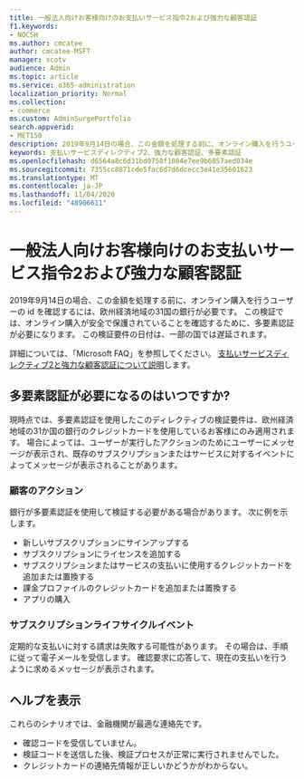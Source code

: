 ```yaml
---
title: 一般法人向けお客様向けのお支払いサービス指令2および強力な顧客認証
f1.keywords:
- NOCSH
ms.author: cmcatee
author: cmcatee-MSFT
manager: scotv
audience: Admin
ms.topic: article
ms.service: o365-administration
localization_priority: Normal
ms.collection:
- commerce
ms.custom: AdminSurgePortfolio
search.appverid:
- MET150
description: 2019年9月14日の場合、この金額を処理する前に、オンライン購入を行うユーザーの id を確認するには、欧州経済地域の31国の銀行が必要になります。
keywords: 支払いサービスディレクティブ2、強力な顧客認証、多要素認証
ms.openlocfilehash: d6564a8c6d31bd0758f1084e7ee9b6857aed034e
ms.sourcegitcommit: 7355cc8871cde5fac6d7d6dcecc3e41e35601623
ms.translationtype: MT
ms.contentlocale: ja-JP
ms.lasthandoff: 11/04/2020
ms.locfileid: "48906611"
---
```

# <a name="payment-services-directive-2-and-strong-customer-authentication-for-commercial-customers"></a>一般法人向けお客様向けのお支払いサービス指令2および強力な顧客認証

2019年9月14日の場合、この金額を処理する前に、オンライン購入を行うユーザーの id を確認するには、欧州経済地域の31国の銀行が必要です。 この検証では、オンライン購入が安全で保護されていることを確認するために、多要素認証が必要になります。 この検証要件の日付は、一部の国では遅延されます。

詳細については、「Microsoft FAQ」を参照してください。 [支払いサービスディレクティブ2と強力な顧客認証について説明](https://support.microsoft.com/help/4517854/microsoft-account-open-banking-customer-authentication)します。

## <a name="when-is-multi-factor-authentication-required"></a>多要素認証が必要になるのはいつですか?

現時点では、多要素認証を使用したこのディレクティブの検証要件は、欧州経済地域の31か国の銀行のクレジットカードを使用しているお客様にのみ適用されます。 場合によっては、ユーザーが実行したアクションのためにユーザーにメッセージが表示され、既存のサブスクリプションまたはサービスに対するイベントによってメッセージが表示されることがあります。

### <a name="customer-actions"></a>顧客のアクション

銀行が多要素認証を使用して検証する必要がある場合があります。 次に例を示します。
- 新しいサブスクリプションにサインアップする
- サブスクリプションにライセンスを追加する
- サブスクリプションまたはサービスの支払いに使用するクレジットカードを追加または置換する
- 課金プロファイルのクレジットカードを追加または置換する
- アプリの購入

### <a name="subscription-lifecycle-events"></a>サブスクリプションライフサイクルイベント

定期的な支払いに対する請求は失敗する可能性があります。 その場合は、手順に従って電子メールを受信します。 確認要求に応答して、現在の支払いを行うように求めるメッセージが表示されます。

## <a name="need-more-help"></a>ヘルプを表示

これらのシナリオでは、金融機関が最適な連絡先です。
- 確認コードを受信していません。  
- 検証コードを送信した後、検証プロセスが正常に実行されませんでした。
- クレジットカードの連絡先情報が正しいかどうかがわからない。
